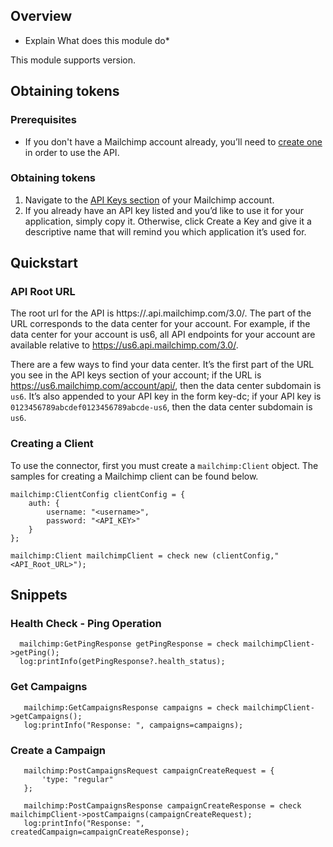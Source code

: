 ## Overview
* Explain What does this module do*
 
This module supports <version> version.
 
## Obtaining tokens
### Prerequisites
* If you don't have a Mailchimp account already, you’ll need to [create one](https://login.mailchimp.com/signup/) in order to use the API.
### Obtaining tokens
1. Navigate to the [API Keys section](https://us1.admin.mailchimp.com/account/api/) of your Mailchimp account.
2. If you already have an API key listed and you’d like to use it for your application, simply copy it. Otherwise, click Create a Key and give it a descriptive name that will remind you which application it’s used for.
 
## Quickstart

### API Root URL
The root url for the API is https://<dc>.api.mailchimp.com/3.0/. The <dc> part of the URL corresponds to the data center for your account. For example, if the data center for your account is us6, all API endpoints for your account are available relative to https://us6.api.mailchimp.com/3.0/.

There are a few ways to find your data center. It’s the first part of the URL you see in the API keys section of your account; if the URL is https://us6.mailchimp.com/account/api/, then the data center subdomain is `us6`. It’s also appended to your API key in the form key-dc; if your API key is `0123456789abcdef0123456789abcde-us6`, then the data center subdomain is `us6`.


### Creating a Client

To use the connector, first you must create a `mailchimp:Client` object. The samples for creating a Mailchimp client can be found below.

```ballerina
mailchimp:ClientConfig clientConfig = {
    auth: {
        username: "<username>",
        password: "<API_KEY>"
    }
};

mailchimp:Client mailchimpClient = check new (clientConfig,"<API_Root_URL>");
```

 
## Snippets
### Health Check - Ping Operation

 ```ballerina
   mailchimp:GetPingResponse getPingResponse = check mailchimpClient->getPing();
   log:printInfo(getPingResponse?.health_status);
   ```
 
 ### Get Campaigns

 ```ballerina
    mailchimp:GetCampaignsResponse campaigns = check mailchimpClient->getCampaigns();
    log:printInfo("Response: ", campaigns=campaigns);
 ```

 ### Create a Campaign 

 ```ballerina
    mailchimp:PostCampaignsRequest campaignCreateRequest = {
        'type: "regular"
    };

    mailchimp:PostCampaignsResponse campaignCreateResponse = check mailchimpClient->postCampaigns(campaignCreateRequest);
    log:printInfo("Response: ", createdCampaign=campaignCreateResponse);
 ```
